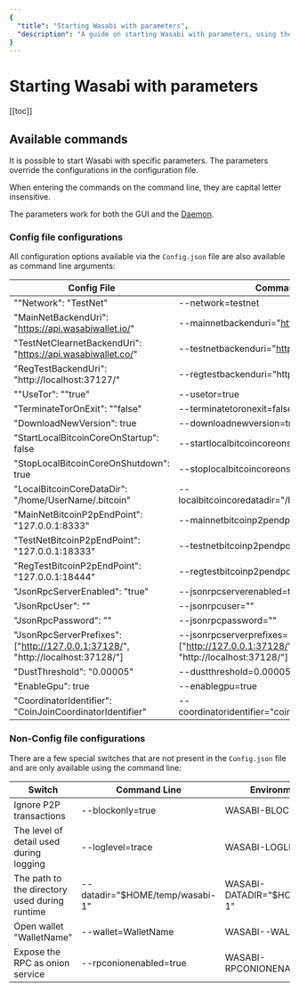 ```yaml
---
{
  "title": "Starting Wasabi with parameters",
  "description": "A guide on starting Wasabi with parameters, using the command line interface. This is the Wasabi documentation, an archive of knowledge about the open-source, non-custodial and privacy-focused Bitcoin wallet for desktop."
}
---
```


# Starting Wasabi with parameters

[[toc]]

## Available commands

It is possible to start Wasabi with specific parameters.
The parameters override the configurations in the configuration file.

When entering the commands on the command line, they are capital letter insensitive.

The parameters work for both the GUI and the [Daemon](/using-wasabi/Daemon.md).

### Config file configurations

All configuration options available via the `Config.json` file are also available as command line arguments:

| Config File | Command Line | Environment variable |
|---------|--------|----------------------|
| ""Network": "TestNet" | --network=testnet | WASABI-NETWORK=testnet |
| "MainNetBackendUri": "https://api.wasabiwallet.io/" | --mainnetbackenduri="https://api.wasabiwallet.io/" | WASABI-MAINNETBACKENDURI="https://api.wasabiwallet.io/"|
| "TestNetClearnetBackendUri": "https://api.wasabiwallet.co/" | --testnetbackenduri="https://api.wasabiwallet.co/" | WASABI-TESTNETBACKENDURI="https://api.wasabiwallet.co/" |
| "RegTestBackendUri": "http://localhost:37127/" | --regtestbackenduri="http://localhost:37127/" | WASABI-REGTESTBACKENDURI="http://localhost:37127/" |
| ""UseTor": ""true" | --usetor=true | WASABI-USETOR=true |
| "TerminateTorOnExit": ""false" | --terminatetoronexit=false | WASABI-TERMINATETORONEXIT=false |
| "DownloadNewVersion": true | --downloadnewversion=true | WASABI-DOWNLOADNEWVERSION=true |
| "StartLocalBitcoinCoreOnStartup": false | --startlocalbitcoincoreonstartup=false | WASABI-STARTLOCALBITCOINCOREONSTARTUP=false |
| "StopLocalBitcoinCoreOnShutdown": true | --stoplocalbitcoincoreonshutdown=true | WASABI-STOPLOCALBITCOINCOREONSHUTDOWN=true |
| "LocalBitcoinCoreDataDir": "/home/UserName/.bitcoin" | --localbitcoincoredatadir="/home/UserName/.bitcoin" | WASABI-LOCALBITCOINCOREDATADIR="/home/UserName/.bitcoin" |
| "MainNetBitcoinP2pEndPoint": "127.0.0.1:8333" | --mainnetbitcoinp2pendpoint="127.0.0.1:8333" | WASABI-MAINNETBITCOINP2PENDPOINT="127.0.0.1:8333" |
| "TestNetBitcoinP2pEndPoint": "127.0.0.1:18333" | --testnetbitcoinp2pendpoint="127.0.0.1:18333" | WASABI-TESTNETBITCOINP2PENDPOINT="127.0.0.1:18333" |
| "RegTestBitcoinP2pEndPoint": "127.0.0.1:18444" | --regtestbitcoinp2pendpoint="127.0.0.1:18444" | WASABI-REGTESTBITCOINP2PENDPOINT="127.0.0.1:18444" |
| "JsonRpcServerEnabled": "true" | --jsonrpcserverenabled=true | WASABI-JSONRPCSERVERENABLED=true |
| "JsonRpcUser": "" | --jsonrpcuser="" | WASABI-JSONRPCUSER="" |
| "JsonRpcPassword": "" | --jsonrpcpassword="" | WASABI-JSONRPCPASSWORD="" |
| "JsonRpcServerPrefixes":["http://127.0.0.1:37128/", "http://localhost:37128/"] | --jsonrpcserverprefixes=["http://127.0.0.1:37128/", "http://localhost:37128/"] | WASABI-JSONRPCSERVERPREFIXES=["http://127.0.0.1:37128/", "http://localhost:37128/"] |
| "DustThreshold": "0.00005" | --dustthreshold=0.00005 | WASABI-DUSTTHRESHOLD=0.00005 |
| "EnableGpu": true | --enablegpu=true | WASABI-ENABLEGPU=true |
| "CoordinatorIdentifier": "CoinJoinCoordinatorIdentifier" | --coordinatoridentifier="coinjoincoordinatoridentifier" | WASABI-COORDINATORIDENTIFIER="coinjoincoordinatoridentifier" |

### Non-Config file configurations

There are a few special switches that are not present in the `Config.json` file and are only available using the command line:

| Switch | Command Line | Environment variable |
|-------|-------------|---------------------|
| Ignore P2P transactions | --blockonly=true | WASABI-BLOCKONLY=true |
| The level of detail used during logging | --loglevel=trace | WASABI-LOGLEVEL=trace |
| The path to the directory used during runtime | --datadir="$HOME/temp/wasabi-1" | WASABI-DATADIR="$HOME/temp/wasabi-1" |
| Open wallet "WalletName" | --wallet=WalletName | WASABI--WALLET=WalletName |
| Expose the RPC as onion service | --rpconionenabled=true | WASABI-RPCONIONENABLED=true |

